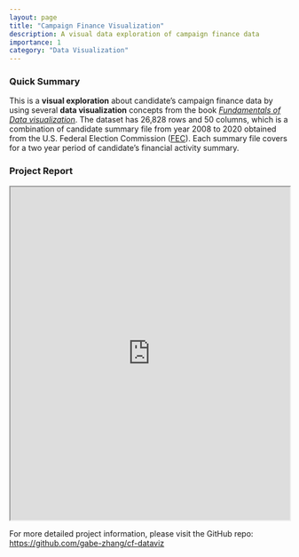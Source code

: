 ```yaml
---
layout: page
title: "Campaign Finance Visualization"
description: A visual data exploration of campaign finance data
importance: 1
category: "Data Visualization"
---
```


### Quick Summary

This is a **visual exploration** about candidate’s campaign finance data by
using several **data visualization** concepts from the book [_Fundamentals of Data
visualization_](https://clauswilke.com/dataviz/index.html). The dataset
has 26,828 rows and 50 columns, which is a combination of candidate
summary file from year 2008 to 2020 obtained from the U.S. Federal
Election Commission ([FEC](https://www.fec.gov/)). Each summary file
covers for a two year period of candidate’s financial activity summary.

### Project Report

<iframe src="https://gabe-zhang.github.io/cf-dataviz/" width="100%" height="600px">
  <p>Your browser does not support iframes. You can <a href="https://gabe-zhang.github.io/cf-dataviz/">click the link here</a>.</p>
</iframe>

For more detailed project information, please visit the GitHub repo: <https://github.com/gabe-zhang/cf-dataviz>
